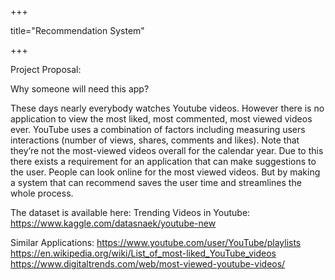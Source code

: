 +++

title="Recommendation System"

+++

Project Proposal:

Why someone will need this app?

These days nearly everybody watches Youtube videos. However there is no application to view the most liked, most commented, most viewed videos ever. YouTube uses a combination of factors including measuring users interactions (number of views, shares, comments and likes). Note that they’re not the most-viewed videos overall for the calendar year. Due to this there exists a requirement for an application that can make suggestions to the user. People can look online for the most viewed videos. But by making a system that can recommend saves the user time and streamlines the whole process.



The dataset is available here:
Trending Videos in Youtube:
https://www.kaggle.com/datasnaek/youtube-new


Similar Applications:
https://www.youtube.com/user/YouTube/playlists
https://en.wikipedia.org/wiki/List_of_most-liked_YouTube_videos
https://www.digitaltrends.com/web/most-viewed-youtube-videos/
